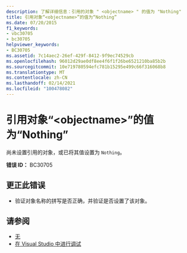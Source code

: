 ```yaml
---
description: 了解详细信息：引用的对象 " <objectname> " 的值为 "Nothing"
title: 引用对象“<objectname>”的值为“Nothing”
ms.date: 07/20/2015
f1_keywords:
- vbc30705
- bc30705
helpviewer_keywords:
- BC30705
ms.assetid: 7c14aec2-26ef-429f-8412-9f9ec74529cb
ms.openlocfilehash: 96012d29ae0df8ee4f6f1f26be6521210ba85b2b
ms.sourcegitcommit: 10e719780594efc781b15295e499c66f316068b8
ms.translationtype: MT
ms.contentlocale: zh-CN
ms.lasthandoff: 02/14/2021
ms.locfileid: "100478082"
---
```

# <a name="referenced-object-objectname-has-a-value-of-nothing"></a>引用对象“\<objectname>”的值为“Nothing”

尚未设置引用的对象，或已将其值设置为 `Nothing`。  
  
 **错误 ID：** BC30705  
  
## <a name="to-correct-this-error"></a>更正此错误  
  
- 验证对象名称的拼写是否正确，并验证是否设置了该对象。  
  
## <a name="see-also"></a>请参阅

- [无](../language-reference/nothing.md)
- [在 Visual Studio 中进行调试](/visualstudio/debugger/debugger-feature-tour)

